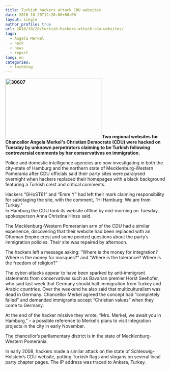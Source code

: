 ```yaml
---
title: Turkish hackers attack CDU websites
date: 2010-10-20T12:20:00+00:00
layout: single
author_profile: true
url: 2010/10/20/turkish-hackers-attack-cdu-websites/
tags:
  - Angela Merkel
  - hack
  - news
  - report
lang: en
categories: 
  - techblog
---
```

**[<img title="30607" border="0" alt="30607" src="http://lh3.ggpht.com/_vaUVXcmC3OI/TL7XecLDwHI/AAAAAAAACxw/Tyn016OxBrc/30607_thumb%5B1%5D.jpg?imgmax=800" width="304" height="187" />](http://lh3.ggpht.com/_vaUVXcmC3OI/TL7XcFXYWqI/AAAAAAAACxs/xF4Quz0YHk0/s1600-h/30607%5B3%5D.jpg)Two regional websites for Chancellor Angela Merkel's Christian Democrats (CDU) were hacked on Tuesday by unknown perpetrators claiming to be Turkish following controversial comments by her conservatives on immigration.**

Police and domestic intelligence agencies are now investigating in both the city-state of Hamburg and the northern state of Mecklenburg-Western Pomerania after CDU officials said their party sites were paralysed overnight when hackers replaced their homepages with a black background featuring a Turkish crest and critical comments.

Hackers “GHoST61” and “Emre Y” had left their mark claiming responsibility for sabotaging the site, with the comment, “Hi Hamburg: We are from Turkey.”  
In Hamburg the CDU took its website offline by mid-morning on Tuesday, spokesperson Anna Christina Hinze said.

The Mecklenburg-Western Pomeranian arm of the CDU had a similar experience, discovering that their website had been replaced with an Ottoman Empire crest and some pointed questions about the party’s immigration policies. Their site was repaired by afternoon.

The hackers left a message asking: “Where is the money for integration? Where is the money for mosques?” and “Where is the tolerance? Where is the freedom of religion?“

The cyber-attacks appear to have been sparked by anti-immigrant statements from conservatives such as Bavarian premier Horst Seehofer, who said last week that Germany should halt immigration from Turkey and Arabic countries. Over the weekend he also said that multiculturalism was dead in Germany. Chancellor Merkel agreed the concept had “completely failed” and demanded immigrants accept “Christian values” when they come to Germany.

At the end of the hacker missive they wrote, “Mrs. Merkel, we await you in Hamburg,” – a possible reference to Merkel’s plans to visit integration projects in the city in early November.

The chancellor’s parliamentary district is in the state of Mecklenburg-Western Pomerania.

In early 2008, hackers made a similar attack on the state of Schleswig-Holstein’s CDU website, putting Turkish flags and slogans on several local party chapter pages. The IP address was traced to Ankara, Turkey.